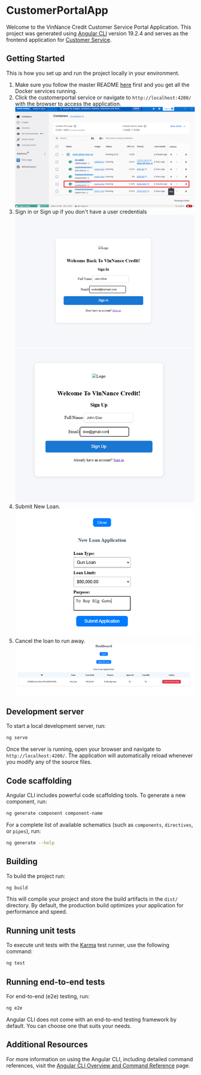 # CustomerPortalApp
Welcome to the VinNance Credit Customer Service Portal Application.
This project was generated using [Angular CLI](https://github.com/angular/angular-cli) version 19.2.4 and serves as the frontend application for [Customer Service](https://github.com/vinhngogia0906/Event_Driven_Loan_Evaluation/tree/main/CustomerService).

## Getting Started
This is how you set up and run the project locally in your environment.

1. Make sure you follow the master README [here](https://github.com/vinhngogia0906/Event_Driven_Loan_Evaluation) first and you get all the Docker services running.
2. Click the customerportal service or navigate to `http://localhost:4200/` with the browser to access the application.
![Docker Container](image-1.png)
3. Sign in or Sign up if you don't have a user credentials
![Sign In](image-2.png)
![Sign Up](image-3.png)
4. Submit New Loan.
![Submit new loan](image-4.png)
5. Cancel the loan to run away.
![Cancel loan](image-5.png)

## Development server

To start a local development server, run:

```bash
ng serve
```

Once the server is running, open your browser and navigate to `http://localhost:4200/`. The application will automatically reload whenever you modify any of the source files.

## Code scaffolding

Angular CLI includes powerful code scaffolding tools. To generate a new component, run:

```bash
ng generate component component-name
```

For a complete list of available schematics (such as `components`, `directives`, or `pipes`), run:

```bash
ng generate --help
```

## Building

To build the project run:

```bash
ng build
```

This will compile your project and store the build artifacts in the `dist/` directory. By default, the production build optimizes your application for performance and speed.

## Running unit tests

To execute unit tests with the [Karma](https://karma-runner.github.io) test runner, use the following command:

```bash
ng test
```

## Running end-to-end tests

For end-to-end (e2e) testing, run:

```bash
ng e2e
```

Angular CLI does not come with an end-to-end testing framework by default. You can choose one that suits your needs.

## Additional Resources

For more information on using the Angular CLI, including detailed command references, visit the [Angular CLI Overview and Command Reference](https://angular.dev/tools/cli) page.
